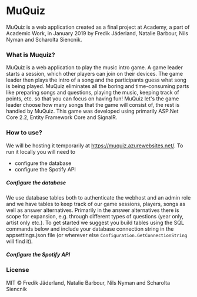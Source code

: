 ﻿# MuQuiz

MuQuiz is a web application created as a final project at Academy, a part of Academic Work, 
in January 2019 by Fredik Jäderland, Natalie Barbour, Nils Nyman and Scharolta Siencnik.

### What is Muquiz?
MuQuiz is a web application to play the music intro game. 
A game leader starts a session, which other players can join on their devices. 
The game leader then plays the intro of a song and the participants guess what song is being played. 
MuQuiz eliminates all the boring and time-consuming parts like preparing songs and questions, playing the music, 
keeping track of points, etc. so that you can focus on having fun! MuQuiz let's the game leader choose 
how many songs that the game will consist of, the rest is handled by MuQuiz.
This game was developed using primarily ASP.Net Core 2.2, Entity Framework Core and SignalR. 

### How to use?
We will be hosting it temporarily at https://muquiz.azurewebsites.net/.
To run it locally you will need to
- configure the database
- configure the Spotify API

##### Configure the database
We use database tables both to authenticate the webhost and an admin role and we have tables
to keep track of our game sessions, players, songs as well as answer alternatives.
Primarily in the answer alternatives there is scope for expansion, e.g. through different types
of questions (year only, artist only etc.). To get started we suggest you build tables using 
the SQL commands below and include your database connection string in the appsettings.json file
(or wherever else `Configuration.GetConnectionString` will find it).

##### Configure the Spotify API


### License
MIT © Fredik Jäderland, Natalie Barbour, Nils Nyman and Scharolta Siencnik
